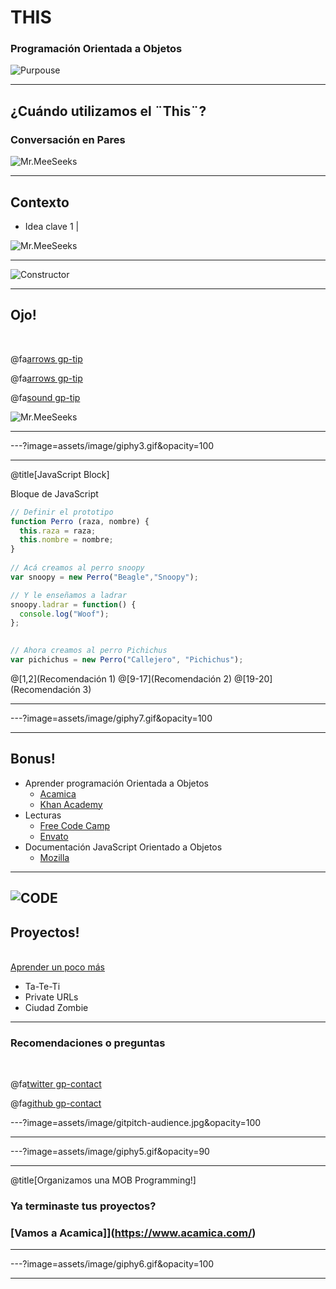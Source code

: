 # THIS

### Programación Orientada a Objetos

![Purpouse](https://media1.giphy.com/media/ziEGYtWrYAPcc/200w.webp)

---

## ¿Cuándo utilizamos el ¨This¨?
### Conversación en Pares

![Mr.MeeSeeks](https://media1.giphy.com/media/IFbYDFVZFyUak/200w.webp)

---

## Contexto

- Idea clave 1 |

![Mr.MeeSeeks](https://media2.giphy.com/media/XrT2XN8L6yoMg/200w.webp)

---

![Constructor](https://media0.giphy.com/media/hBd8gzTnevKJq/giphy.gif)

---

## Ojo!

<br>

@fa[arrows gp-tip](Constructor)

@fa[arrows gp-tip](Contexto)

@fa[sound gp-tip](Referencia)

![Mr.MeeSeeks](https://media2.giphy.com/media/XrT2XN8L6yoMg/200w.webp)

---

---?image=assets/image/giphy3.gif&opacity=100

---
@title[JavaScript Block]

<p><span class="slide-title">Bloque de JavaScript</span></p>

```javascript
// Definir el prototipo
function Perro (raza, nombre) {
  this.raza = raza;
  this.nombre = nombre;
}
 
// Acá creamos al perro snoopy 
var snoopy = new Perro("Beagle","Snoopy");

// Y le enseñamos a ladrar
snoopy.ladrar = function() {
  console.log("Woof");
};

 
// Ahora creamos al perro Pichichus 
var pichichus = new Perro("Callejero", "Pichichus");

```

@[1,2](Recomendación 1)
@[9-17](Recomendación 2)
@[19-20](Recomendación 3)

---

---?image=assets/image/giphy7.gif&opacity=100

---

## Bonus!

- Aprender programación Orientada a Objetos
  + [Acamica](https://www.acamica.com/clases/8343/javascript-objetos)
  + [Khan Academy](https://es.khanacademy.org/computing/computer-programming/programming/object-oriented/p/challenge-double-rainbow)
- Lecturas
  + [Free Code Camp](https://medium.freecodecamp.org/intro-to-object-oriented-programming-oop-with-javascript-made-easy-a317b87d6943)
   + [Envato](https://code.tutsplus.com/es/articles/Object-Oriented-Programming-JavaScript--cms-29256)
- Documentación JavaScript Orientado a Objetos
  + [Mozilla](https://developer.mozilla.org/es/docs/Web/JavaScript/Introducci%C3%B3n_a_JavaScript_orientado_a_objetos)

---

![CODE](https://media2.giphy.com/media/3o7TKuAfCHifvPdcxG/200w.webp)
---

## Proyectos!

<div class="left">
    <i class="fa fa-user-secret fa-5x" aria-hidden="true"> </i><br>
    <a href="https://www.acamica.com/" class="pro-link">
    Aprender un poco más</a>
</div>
<div class="right">
    <ul>
        <li>Ta-Te-Ti</li>
        <li>Private URLs</li>
        <li>Ciudad Zombie</li>
    </ul>
</div>

---

### Recomendaciones o preguntas

<br>

@fa[twitter gp-contact](@roldanjorgex)

@fa[github gp-contact](jorgeroldan)

---?image=assets/image/gitpitch-audience.jpg&opacity=100

---

---?image=assets/image/giphy5.gif&opacity=90

---

@title[Organizamos una MOB Programming!]

### <span class="white">Ya terminaste tus proyectos?</span>
### [Vamos a Acamica]](https://www.acamica.com/)


---

---?image=assets/image/giphy6.gif&opacity=100

---